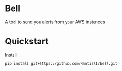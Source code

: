 # Bell

A tool to send you alerts from your AWS instances

# Quickstart

Install

```
pip install git+https://github.com/MantisAI/bell.git
```



